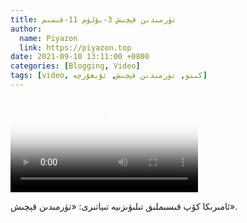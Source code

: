 ```yaml
---
title: تۈرمىدىن قېچىش 3-بۆلۈم 11-قىسىم
author:
  name: Piyazon
  link: https://piyazon.top
date: 2021-09-10 13:11:00 +0800
categories: [Blogging, Video]
tags: [video, كىنو, تۈرمىدىن قېچىش, ئۇيغۇرچە]
---
```


<style>
@import url(/assets/css/uyghur.css);
</style>

<video id="player" class="weixin_video" playsinline controls poster="https://gitlab.com/Alimjoo/cdn_img/-/raw/main/movie/pb/pb3.jpg"
  wxv="wxv_2183264915451412484" src="">

  <track kind="captions" label="English&Chinese" src="https://piyazon.top/storage/assets/subtitles/pb/s03e11.vtt" srclang="en&zh-CN"   />
</video>

ئامىرىكا كۆپ قىسىملىق تىلىۋىزىيە تىياتىرى: «تۈرمىدىن قېچىش».
